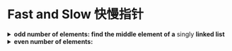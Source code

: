 # Fast and Slow 快慢指针

<details>

<summary><strong>odd number of elements: find the middle element of a</strong> singly <strong>linked list</strong></summary>

take an example of a singly linked list with the following nodes:

```
1 -> 2 -> 3 -> 4 -> 5
```

The goal is to find the middle node of this linked list. Here's how we can apply the fast-slow pointer method:

1. Initialize two pointers, `slow` and `fast`, at the head of the linked list.

```
slow
  ↓
  1 -> 2 -> 3 -> 4 -> 5
  ↑
fast
```

2. Move `slow` one step and `fast` two steps.

```
    slow
      ↓
 1 -> 2 -> 3 -> 4 -> 5
           ↑
         fast
```

3. Again, move `slow` one step and `fast` two steps.

```
        slow
          ↓
1 -> 2 -> 3 -> 4 -> 5
                    ↑
                  fast
```

`fast` has reached the end of the linked list, and `slow` is at the middle. So, `slow` is pointing to the middle node of the linked list.

</details>

<details>

<summary><strong>even number of elements:</strong></summary>

如果链表的长度even，那么 `fast` 指针每次移动两个节点，

* <mark style="color:yellow;">**FAST指针：当fast到达最后一个节点的时候，其实已经无法再移动两步了**</mark>\
  \=> fast不在 null 位置停下来。 \
  \=> 在到达null之前就会停下来，所以是second last element时就已经停下不移动了
* `SLOW: slow` 指针会指向中间两个节点的第一个。为什么呢？\
  \- 因为 `fast` 指针每次移动两步，`slow` 指针每次移动一步，所以 `fast` 指针到达链表尾部的时候，<mark style="color:yellow;">`slow`</mark> <mark style="color:yellow;"></mark><mark style="color:yellow;">指针会走到链表的中间。</mark>\ <mark style="color:yellow;">-</mark> <mark style="color:purple;">如果链表长度是偶数，那么链表的中间会有两个节点，此时</mark> <mark style="color:purple;"></mark><mark style="color:purple;">`slow`</mark> <mark style="color:purple;"></mark><mark style="color:purple;">指针指向的就是这两个节点的</mark><mark style="color:purple;">**第一个**</mark><mark style="color:purple;">。</mark>\ <mark style="color:purple;">-</mark> 然后，由于题目要求如果有两个中间节点，则返回第二个中间节点，那么我们<mark style="color:yellow;">只需让</mark> <mark style="color:yellow;"></mark><mark style="color:yellow;">`slow`</mark> <mark style="color:yellow;"></mark><mark style="color:yellow;">指针再向前走一步，就可以指向第二个中间节点了</mark>。这就是为什么在链表长度为偶数的时候，我们要返回 `slow` 指针的下一个节点。

If the linked list has an even number of nodes, say 4 (nodes: 1->2->3->4), \
&#x20;<mark style="color:yellow;">while</mark> <mark style="color:yellow;"></mark><mark style="color:yellow;">`slow`</mark> <mark style="color:yellow;"></mark><mark style="color:yellow;">will be at the SECOND middle node, the</mark> <mark style="color:yellow;"></mark><mark style="color:yellow;">`fast =`</mark> <mark style="color:yellow;"></mark><mark style="color:yellow;">null</mark> (node 3 in this case).

Here's how it looks like:

1. Initialize `slow` and `fast` at the head.

```
slow
  ↓
  1 -> 2 -> 3 -> 4
  ↑
fast
```

2. Move `slow` one step and `fast` two steps.

&#x20;<mark style="color:red;">此时已经无法再移动2steps, slow指向的是middle中的第一个</mark>

```
    slow
      ↓
 1 -> 2 -> 3 -> 4
           ↑
          fast
```

i**f trying to move `slow` one step and `fast` two steps.**

```
        slow
          ↓
1 -> 2 -> 3 -> 4 -> null
                     ↑
                    fast
```

Now, `fast` is null, and `slow` is pointing to the second middle node. Hence, the middle node in this case is the node with value 3.

</details>

